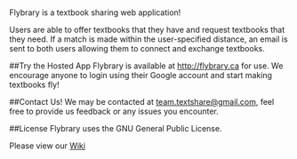 [](http://imgur.com/HtXCs8l)
===========

Flybrary is a textbook sharing web application! 

Users are able to offer textbooks that they have and request textbooks that they need. 
If a match is made within the user-specified distance, an email is sent to both users allowing them to connect and exchange textbooks.

##Try the Hosted App
Flybrary is available at http://flybrary.ca for use. We encourage anyone to login using their Google account and start making  textbooks fly!

##Contact Us!
We may be contacted at team.textshare@gmail.com, feel free to provide us feedback or any issues you encounter.

##License
Flybrary uses the GNU General Public License.


Please view our [Wiki](https://github.com/Brkk/textchanger/wiki)